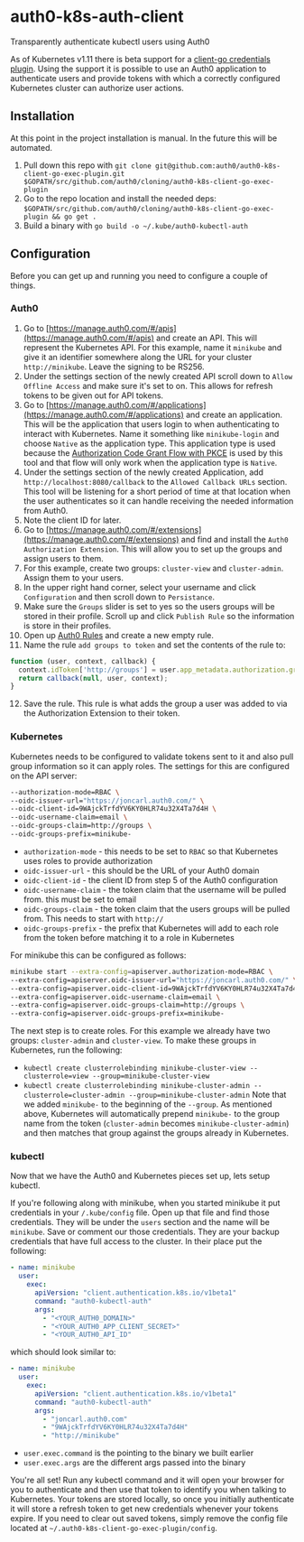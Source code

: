 # auth0-k8s-auth-client
Transparently authenticate kubectl users using Auth0

As of Kubernetes v1.11 there is beta support for a [client-go credentials plugin](https://kubernetes.io/docs/reference/access-authn-authz/authentication/#client-go-credential-plugins). Using the support it is possible to use an Auth0 application to authenticate users and provide tokens with which a correctly configured Kubernetes cluster can authorize user actions.

## Installation
At this point in the project installation is manual. In the future this will be automated.
1. Pull down this repo with `git clone git@github.com:auth0/auth0-k8s-client-go-exec-plugin.git $GOPATH/src/github.com/auth0/cloning/auth0-k8s-client-go-exec-plugin`
2. Go to the repo location and install the needed deps: `$GOPATH/src/github.com/auth0/cloning/auth0-k8s-client-go-exec-plugin && go get .`
3. Build a binary with `go build -o ~/.kube/auth0-kubectl-auth`

## Configuration
Before you can get up and running you need to configure a couple of things.

### Auth0
1. Go to [https://manage.auth0.com/#/apis](https://manage.auth0.com/#/apis) and create an API. This will represent the Kubernetes API. For this example, name it `minikube` and give it an identifier somewhere along the URL for your cluster `http://minikube`. Leave the signing to be RS256.
2. Under the settings section of the newly created API scroll down to `Allow Offline Access` and make sure it's set to on. This allows for refresh tokens to be given out for API tokens.
3. Go to [https://manage.auth0.com/#/applications](https://manage.auth0.com/#/applications) and create an application. This will be the application that users login to when authenticating to interact with Kubernetes. Name it something like `minikube-login` and choose `Native` as the application type. This application type is used because the [Authorization Code Grant Flow with PKCE](https://auth0.com/docs/api-auth/tutorials/authorization-code-grant-pkce) is used by this tool and that flow will only work when the application type is `Native`.
4. Under the settings section of the newly created Application, add `http://localhost:8080/callback` to the `Allowed Callback URLs` section. This tool will be listening for a short period of time at that location when the user authenticates so it can handle receiving the needed information from Auth0.
5. Note the client ID for later.
6. Go to [https://manage.auth0.com/#/extensions](https://manage.auth0.com/#/extensions) and find and install the `Auth0 Authorization Extension`. This will allow you to set up the groups and assign users to them.
7. For this example, create two groups: `cluster-view` and `cluster-admin`. Assign them to your users.
8. In the upper right hand corner, select your username and click `Configuration` and then scroll down to `Persistance`.
9. Make sure the `Groups` slider is set to yes so the users groups will be stored in their profile. Scroll up and click `Publish Rule` so the information is store in their profiles.
10. Open up [Auth0 Rules](https://manage.auth0.com/#/rules) and create a new empty rule.
11. Name the rule `add groups to token` and set the contents of the rule to:
```javascript
function (user, context, callback) {
  context.idToken['http://groups'] = user.app_metadata.authorization.groups;
  return callback(null, user, context);
}
```
12. Save the rule. This rule is what adds the group a user was added to via the Authorization Extension to their token.


### Kubernetes
Kubernetes needs to be configured to validate tokens sent to it and also pull group information so it can apply roles. The settings for this are configured on the API server: 
```bash
--authorization-mode=RBAC \
--oidc-issuer-url="https://joncarl.auth0.com/" \
--oidc-client-id=9WAjckTrfdYV6KY0HLR74u32X4Ta7d4H \
--oidc-username-claim=email \
--oidc-groups-claim=http://groups \
--oidc-groups-prefix=minikube-
```

- `authorization-mode` - this needs to be set to `RBAC` so that Kubernetes uses roles to provide authorization
- `oidc-issuer-url` - this should be the URL of your Auth0 domain
- `oidc-client-id` - the client ID from step 5 of the Auth0 configuration
- `oidc-username-claim` - the token claim that the username will be pulled from. this must be set to email
- `oidc-groups-claim` - the token claim that the users groups will be pulled from. This needs to start with `http://`
- `oidc-groups-prefix` - the prefix that Kubernetes will add to each role from the token before matching it to a role in Kubernetes


For minikube this can be configured as follows:
```bash
minikube start --extra-config=apiserver.authorization-mode=RBAC \
--extra-config=apiserver.oidc-issuer-url="https://joncarl.auth0.com/" \
--extra-config=apiserver.oidc-client-id=9WAjckTrfdYV6KY0HLR74u32X4Ta7d4H \
--extra-config=apiserver.oidc-username-claim=email \
--extra-config=apiserver.oidc-groups-claim=http://groups \
--extra-config=apiserver.oidc-groups-prefix=minikube-
```

The next step is to create roles. For this example we already have two groups: `cluster-admin` and `cluster-view`. To make these groups in Kubernetes, run the following:
- `kubectl create clusterrolebinding minikube-cluster-view --clusterrole=view --group=minikube-cluster-view`
- `kubectl create clusterrolebinding minikube-cluster-admin --clusterrole=cluster-admin --group=minikube-cluster-admin`
Note that we added `minikube-` to the beginning of the `--group`. As mentioned above, Kubernetes will automatically prepend `minikube-` to the group name from the token (`cluster-admin` becomes `minikube-cluster-admin`) and then matches that group against the groups already in Kubernetes.

### kubectl
Now that we have the Auth0 and Kubernetes pieces set up, lets setup kubectl.

If you're following along with minikube, when you started minikube it put credentials in your `/.kube/config` file. Open up that file and find those credentials. They will be under the `users` section and the name will be `minikube`. Save or comment our those credentials. They are your backup credentials that have full access to the cluster. In their place put the following: 
```yaml
- name: minikube
  user:
    exec:
      apiVersion: "client.authentication.k8s.io/v1beta1"
      command: "auth0-kubectl-auth"
      args:
        - "<YOUR_AUTH0_DOMAIN>"
        - "<YOUR_AUTH0_APP_CLIENT_SECRET>"
        - "<YOUR_AUTH0_API_ID"
```
which should look similar to:
```yaml
- name: minikube
  user:
    exec:
      apiVersion: "client.authentication.k8s.io/v1beta1"
      command: "auth0-kubectl-auth"
      args:
        - "joncarl.auth0.com"
        - "9WAjckTrfdYV6KY0HLR74u32X4Ta7d4H"
        - "http://minikube"
```

- `user.exec.command` is the pointing to the binary we built earlier
- `user.exec.args` are the different args passed into the binary 

You're all set! Run any kubectl command and it will open your browser for you to authenticate and then use that token to identify you when talking to Kubernetes. Your tokens are stored locally, so once you initially authenticate it will store a refresh token to get new credentials whenever your tokens expire. If you need to clear out saved tokens, simply remove the config file located at `~/.auth0-k8s-client-go-exec-plugin/config`.
